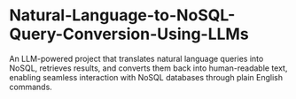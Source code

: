# Natural-Language-to-NoSQL-Query-Conversion-Using-LLMs
An LLM-powered project that translates natural language queries into NoSQL, retrieves results, and converts them back into human-readable text, enabling seamless interaction with NoSQL databases through plain English commands.
